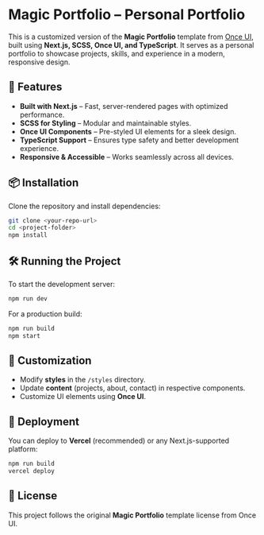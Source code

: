 # Magic Portfolio – Personal Portfolio  

This is a customized version of the **Magic Portfolio** template from [Once UI](https://once-ui.com/templates/magic-portfolio), built using **Next.js, SCSS, Once UI, and TypeScript**. It serves as a personal portfolio to showcase projects, skills, and experience in a modern, responsive design.  

## 🚀 Features  

- **Built with Next.js** – Fast, server-rendered pages with optimized performance.  
- **SCSS for Styling** – Modular and maintainable styles.  
- **Once UI Components** – Pre-styled UI elements for a sleek design.  
- **TypeScript Support** – Ensures type safety and better development experience.  
- **Responsive & Accessible** – Works seamlessly across all devices.  

## 📦 Installation  

Clone the repository and install dependencies:  

```bash
git clone <your-repo-url>
cd <project-folder>
npm install
```

## 🛠️ Running the Project  

To start the development server:  

```bash
npm run dev
```

For a production build:  

```bash
npm run build
npm start
```

## 🎨 Customization  

- Modify **styles** in the `/styles` directory.  
- Update **content** (projects, about, contact) in respective components.  
- Customize UI elements using **Once UI**.  

## 🚀 Deployment  

You can deploy to **Vercel** (recommended) or any Next.js-supported platform:  

```bash
npm run build
vercel deploy
```

## 📄 License  

This project follows the original **Magic Portfolio** template license from Once UI.  
